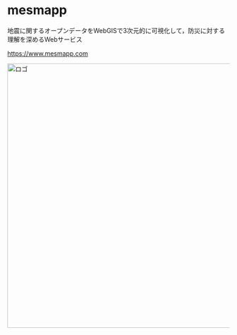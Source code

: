 # mesmapp
地震に関するオープンデータをWebGISで3次元的に可視化して，防災に対する理解を深めるWebサービス

https://www.mesmapp.com

<img src="[images/logo.png](https://www.mesmapp.com/Source/Images/ImagesOfMeSM.png)" alt="ロゴ" width="600">


